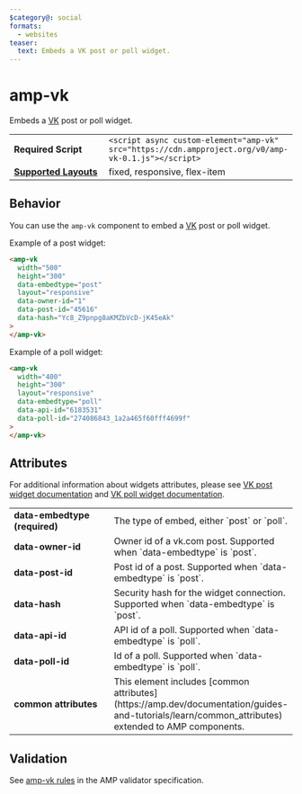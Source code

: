 ```yaml
---
$category@: social
formats:
  - websites
teaser:
  text: Embeds a VK post or poll widget.
---
```


<!--
Copyright 2017 The AMP HTML Authors. All Rights Reserved.

Licensed under the Apache License, Version 2.0 (the "License");
you may not use this file except in compliance with the License.
You may obtain a copy of the License at

      http://www.apache.org/licenses/LICENSE-2.0

Unless required by applicable law or agreed to in writing, software
distributed under the License is distributed on an "AS-IS" BASIS,
WITHOUT WARRANTIES OR CONDITIONS OF ANY KIND, either express or implied.
See the License for the specific language governing permissions and
limitations under the License.
-->

# amp-vk

Embeds a <a href="https://vk.com/">VK</a> post or poll widget.

<table>
  <tr>
    <td width="40%"><strong>Required Script</strong></td>
    <td><code>&lt;script async custom-element="amp-vk" src="https://cdn.ampproject.org/v0/amp-vk-0.1.js">&lt;/script></code></td>
  </tr>
  <tr>
    <td class="col-fourty"><strong><a href="https://amp.dev/documentation/guides-and-tutorials/develop/style_and_layout/control_layout">Supported Layouts</a></strong></td>
    <td>fixed, responsive, flex-item</td>
  </tr>
</table>

## Behavior

You can use the `amp-vk` component to embed a [VK](https://vk.com/) post or poll
widget.

Example of a post widget:

```html
<amp-vk
  width="500"
  height="300"
  data-embedtype="post"
  layout="responsive"
  data-owner-id="1"
  data-post-id="45616"
  data-hash="Yc8_Z9pnpg8aKMZbVcD-jK45eAk"
>
</amp-vk>
```

Example of a poll widget:

```html
<amp-vk
  width="400"
  height="300"
  layout="responsive"
  data-embedtype="poll"
  data-api-id="6183531"
  data-poll-id="274086843_1a2a465f60fff4699f"
>
</amp-vk>
```

## Attributes

For additional information about widgets attributes, please see
[VK post widget documentation](https://vk.com/dev/widget_post) and
[VK poll widget documentation](https://vk.com/dev/widget_poll).

<table>
  <tr>
    <td width="40%"><strong>data-embedtype (required)</strong></td>
    <td>The type of embed, either `post` or `poll`.</td>
  </tr>
  <tr>
    <td width="40%"><strong>data-owner-id</strong></td>
    <td>Owner id of a vk.com post. Supported when `data-embedtype` is `post`.</td>
  </tr>
  <tr>
    <td width="40%"><strong>data-post-id</strong></td>
    <td>Post id of a post. Supported when `data-embedtype` is `post`.</td>
  </tr>
  <tr>
    <td width="40%"><strong>data-hash</strong></td>
    <td>Security hash for the widget connection. Supported when `data-embedtype` is `post`.</td>
  </tr>
  <tr>
    <td width="40%"><strong>data-api-id</strong></td>
    <td>API id of a poll. Supported when `data-embedtype` is `poll`.</td>
  </tr>
  <tr>
    <td width="40%"><strong>data-poll-id</strong></td>
    <td>Id of a poll. Supported when `data-embedtype` is `poll`.</td>
  </tr>
  <tr>
    <td width="40%"><strong>common attributes</strong></td>
    <td>This element includes [common attributes](https://amp.dev/documentation/guides-and-tutorials/learn/common_attributes) extended to AMP components.</td>
  </tr>
</table>

## Validation

See
[amp-vk rules](https://github.com/ampproject/amphtml/blob/master/extensions/amp-vk/validator-amp-vk.protoascii)
in the AMP validator specification.
